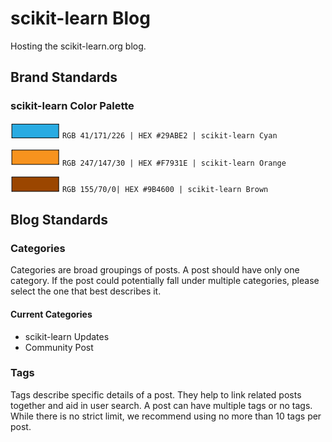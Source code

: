 # scikit-learn Blog
Hosting the scikit-learn.org blog.

## Brand Standards

### scikit-learn Color Palette

![#29ABE2 Cyan](/assets/images/brand_images/colorswatch_29ABE2_cyan.png) `RGB 41/171/226 | HEX #29ABE2 | scikit-learn Cyan`

![#F7931E Orange](/assets/images/brand_images/colorswatch_F7931E_orange.png)  `RGB 247/147/30 | HEX #F7931E | scikit-learn Orange`

![#9B4600 Brown](/assets/images/brand_images/colorswatch_9B4600_brown.png) `RGB 155/70/0| HEX #9B4600 | scikit-learn Brown`



## Blog Standards

### Categories
Categories are broad groupings of posts. A post should have only one category. If the post could potentially fall under multiple categories, please select the one that best describes it.

#### Current Categories
- scikit-learn Updates
- Community Post

### Tags
Tags describe specific details of a post. They help to link related posts together and aid in user search. A post can have multiple tags or no tags. While there is no strict limit, we recommend using no more than 10 tags per post.
